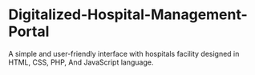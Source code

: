 # Digitalized-Hospital-Management-Portal
A simple and user-friendly interface with hospitals facility designed in HTML, CSS, PHP, And JavaScript 
language.
